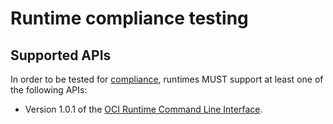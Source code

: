 # Runtime compliance testing

## Supported APIs

In order to be tested for [compliance][], runtimes MUST support at least one of the following APIs:

* Version 1.0.1 of the [OCI Runtime Command Line Interface](command-line-interface.md).

[compliance]: https://github.com/opencontainers/runtime-spec/blob/v1.0.0-rc4/spec.md#notational-conventions
